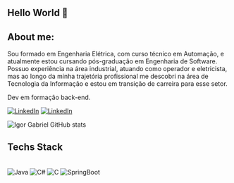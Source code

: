 ## Hello World 👋

## About me:

<p>Sou formado em Engenharia Elétrica, com curso técnico em Automação, e atualmente estou cursando pós-graduação em Engenharia de Software. Possuo experiência na área industrial, atuando como operador e eletricista, mas ao longo da minha trajetória profissional me descobri na área de Tecnologia da Informação e estou em transição de carreira para esse setor.

Dev em formação back-end.
</p>

[![LinkedIn](https://img.shields.io/badge/LinkedIn-0077B5?style=for-the-badge&logo=linkedin&logoColor=white)](https://www.linkedin.com/in/igor-gabriel-b422541a1/)
<a href="https://www.linkedin.com/in/igor-gabriel-b422541a1/" target="_blank">
  <img src="https://img.shields.io/badge/LinkedIn-0077B5?style=for-the-badge&logo=linkedin&logoColor=white" alt="LinkedIn">
</a>


![Igor Gabriel GitHub stats](https://github-readme-stats.vercel.app/api?username=Igorgpeixoto&show_icons=true&theme=radical)

## Techs Stack 
<div> </br>
<img align="center" alt="Java" src="https://img.shields.io/badge/Java-ED8B00?style=for-the-badge&logo=openjdk&logoColor=white">
<img align="center" alt="C#" src="https://img.shields.io/badge/C%23-239120?style=for-the-badge&logo=c-sharp&logoColor=white">
<img align="center" alt="C" src="https://img.shields.io/badge/C-00599C?style=for-the-badge&logo=c&logoColor=white">
<img align="center" alt="SpringBoot" src="https://img.shields.io/badge/Spring-6DB33F?style=for-the-badge&logo=spring&logoColor=white">
  
</div>
